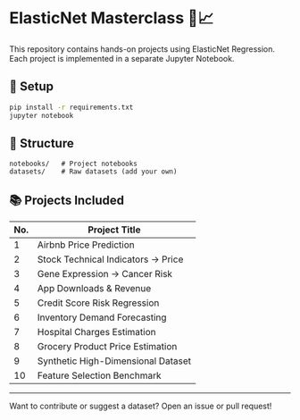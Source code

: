 # ElasticNet Masterclass 🧠📈

This repository contains hands-on projects using ElasticNet Regression. Each project is implemented in a separate Jupyter Notebook.

## 🔧 Setup
```bash
pip install -r requirements.txt
jupyter notebook
```

## 📁 Structure
```
notebooks/   # Project notebooks
datasets/    # Raw datasets (add your own)
```

## 📚 Projects Included
| No. | Project Title                         |
|-----|---------------------------------------|
|  1  | Airbnb Price Prediction               |
|  2  | Stock Technical Indicators → Price    |
|  3  | Gene Expression → Cancer Risk         |
|  4  | App Downloads & Revenue               |
|  5  | Credit Score Risk Regression          |
|  6  | Inventory Demand Forecasting          |
|  7  | Hospital Charges Estimation           |
|  8  | Grocery Product Price Estimation      |
|  9  | Synthetic High-Dimensional Dataset    |
| 10  | Feature Selection Benchmark           |

---

Want to contribute or suggest a dataset? Open an issue or pull request!
